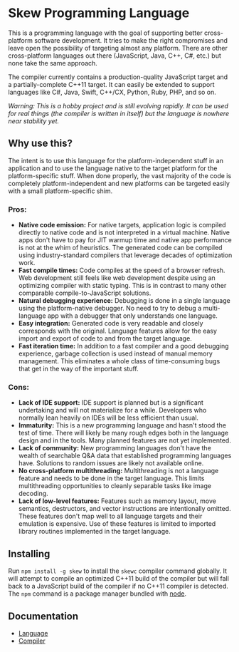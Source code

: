 # Skew Programming Language

This is a programming language with the goal of supporting better cross-platform software development. It tries to make the right compromises and leave open the possibility of targeting almost any platform. There are other cross-platform languages out there (JavaScript, Java, C++, C#, etc.) but none take the same approach.

The compiler currently contains a production-quality JavaScript target and a partially-complete C++11 target. It can easily be extended to support languages like C#, Java, Swift, C++/CX, Python, Ruby, PHP, and so on.

*Warning: This is a hobby project and is still evolving rapidly. It can be used for real things (the compiler is written in itself) but the language is nowhere near stability yet.*

## Why use this?

The intent is to use this language for the platform-independent stuff in an application and to use the language native to the target platform for the platform-specific stuff. When done properly, the vast majority of the code is completely platform-independent and new platforms can be targeted easily with a small platform-specific shim.

### Pros:

* **Native code emission:** For native targets, application logic is compiled directly to native code and is not interpreted in a virtual machine. Native apps don't have to pay for JIT warmup time and native app performance is not at the whim of heuristics. The generated code can be compiled using industry-standard compilers that leverage decades of optimization work.
* **Fast compile times:** Code compiles at the speed of a browser refresh. Web development still feels like web development despite using an optimizing compiler with static typing. This is in contrast to many other comparable compile-to-JavaScript solutions.
* **Natural debugging experience:** Debugging is done in a single language using the platform-native debugger. No need to try to debug a multi-language app with a debugger that only understands one language.
* **Easy integration:** Generated code is very readable and closely corresponds with the original. Language features allow for the easy import and export of code to and from the target language.
* **Fast iteration time:** In addition to a fast compiler and a good debugging experience, garbage collection is used instead of manual memory management. This eliminates a whole class of time-consuming bugs that get in the way of the important stuff.

### Cons:

* **Lack of IDE support:** IDE support is planned but is a significant undertaking and will not materialize for a while. Developers who normally lean heavily on IDEs will be less efficient than usual.
* **Immaturity:** This is a new programming language and hasn't stood the test of time. There will likely be many rough edges both in the language design and in the tools. Many planned features are not yet implemented.
* **Lack of community:** New programming languages don't have the wealth of searchable Q&A data that established programming languages have. Solutions to random issues are likely not available online.
* **No cross-platform multithreading:** Multithreading is not a language feature and needs to be done in the target language. This limits multithreading opportunities to cleanly separable tasks like image decoding.
* **Lack of low-level features:** Features such as memory layout, move semantics, destructors, and vector instructions are intentionally omitted. These features don't map well to all language targets and their emulation is expensive. Use of these features is limited to imported library routines implemented in the target language.

## Installing

Run `npm install -g skew` to install the `skewc` compiler command globally. It will attempt to compile an optimized C++11 build of the compiler but will fall back to a JavaScript build of the compiler if no C++11 compiler is detected. The `npm` command is a package manager bundled with [node](http://nodejs.org/download/).

## Documentation

- [Language](docs/language.md)
- [Compiler](docs/compiler.md)
